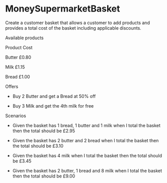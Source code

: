 # MoneySupermarketBasket
Create a customer basket that allows a customer to add products and provides a total cost of the basket including applicable discounts.

Available products

Product  Cost

Butter  £0.80

Milk    £1.15

Bread   £1.00

Offers

- Buy 2 Butter and get a Bread at 50% off

- Buy 3 Milk and get the 4th milk for free

Scenarios

- Given the basket has 1 bread, 1 butter and 1 milk when I total the basket then the total should be £2.95

- Given the basket has 2 butter and 2 bread when I total the basket then the total should be £3.10

- Given the basket has 4 milk when I total the basket then the total should be £3.45

- Given the basket has 2 butter, 1 bread and 8 milk when I total the basket then the total should be £9.00
